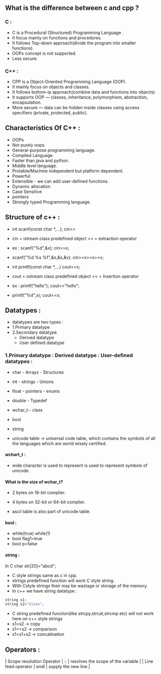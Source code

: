 ## What is the difference between c and cpp ?
### C :
- C is a Procedural (Structured) Programming Language .
- It focus mainly on functions and procedures.
- It follows Top-down approach(divide the program into smaller functions).
- OOPs concept is not supported.
- Less secure.
### C++ :
- CPP is a Object-Oriented Programming Language (OOP).
- It mainly focus on objects and classes.
- It follows bottom-ip approach(combine data and functions into objects).
- It supports OOP — classes, inheritance, polymorphism, abstraction, encapsulation.
- More secure — data can be hidden inside classes using access specifiers (private, protected, public).

## Characteristics Of C++ :
- OOPs
- Not purely oops.
- General-purpose programming language.
- Complied Language.
- Faster than java and python.
- Middle level language.
- Protable/Machine independent but platform dependent.
- Powerful.
- Extensible - we can add user-defined functions.
- Dynamic allocation
- Case Sensitive
- pointers
- Strongly typed Programming language.

## Structure of c++ :
- int scanf(const char *,...);               cin>>
- cin = istream class predefined object      >> = extraction operator
- ex : scanf("%d",&x);                       cin>>x;
- scanf("%d %s %f",&x,&s,&v);                cin>>x>>s>>v;

- int printf(const char *,...)                cout<<x;
- cout = ostream class predefined object     << = Insertion operator
- ex : printf("hello");                      cout<<"hello";
- printf("%d",x);                            cout<<x;

## Datatypes :
- datatypes are two types :
- 1.Primary datatype
- 2.Secondary datatype
   - Derived datatype
   - User defined datatype
### 1.Primary datatype :          Derived datatype :          User-defined datatypes :
- char                            - Arrays                    - Structures
- int                             - strings                   - Unions
- float                           - pointers                  - enums
- double                                                      - Typedef
- wchar_t                                                     - class
- bool
- string

- unicode table -> unisersal code table, which contains the symbols of all the languages which are world wisely certified.

#### wchart_t : 
- wide character is used to represent is used to represent symbols of unicode.
#### What is the size of wchar_t?
- 2 bytes on 16-bit complier.
- 4 bytes on 32-bit or 64-bit complier.
  
- ascii table is also part of unicode table.

#### bool :
- while(true)           while(1)
- bool flag1=true
- bool p=false

#### string :
In C char str[20]="abcd";
- C style strings same as c in cpp.
- strings predefined function will work C style string.
- With Cstyle strings their may be wastage or storage of the memory.
- In c++ we have string datatype :
```c
string s1;
string s2="Viven";
```
- C string predefined function(like strcpy,strcat,strcmp etc) will not work here on c++ style strings
- s1=s2 -> copy
- s1==s2 -> comparison
- s1=s1+s2 -> concatination

## Operators :
| Scope resolution Operator |   ::   | resolves the scope of the variable |
| Line feed operator | endl | supply the new line |
